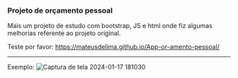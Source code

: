 ### Projeto de orçamento pessoal ###

<p>
  Mais um projeto de estudo com bootstrap, JS e html onde fiz algumas melhorias referente ao projeto original.
</p>

Teste por favor: https://mateusdelima.github.io/App-or-amento-pessoal/

<hr />

Exemplo:
![Captura de tela 2024-01-17 181030](https://github.com/MateusdeLima/App-or-amento-pessoal/assets/89278014/a90035c9-5560-418e-9117-4531b347c241)
